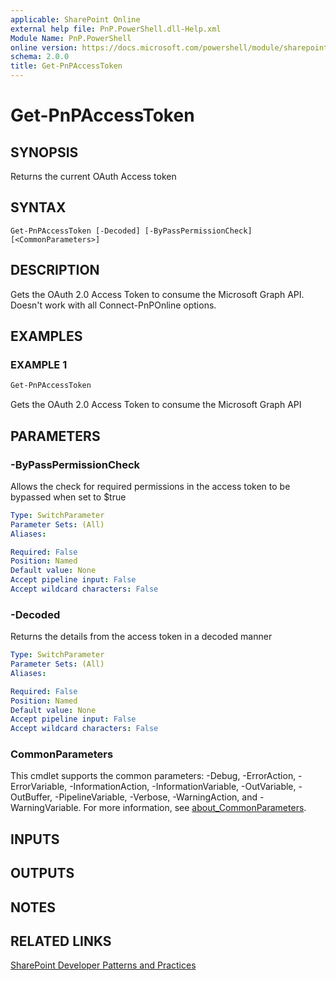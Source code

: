 ```yaml
---
applicable: SharePoint Online
external help file: PnP.PowerShell.dll-Help.xml
Module Name: PnP.PowerShell
online version: https://docs.microsoft.com/powershell/module/sharepoint-pnp/get-pnpaccesstoken
schema: 2.0.0
title: Get-PnPAccessToken
---
```


# Get-PnPAccessToken

## SYNOPSIS
Returns the current OAuth Access token

## SYNTAX

```
Get-PnPAccessToken [-Decoded] [-ByPassPermissionCheck] [<CommonParameters>]
```

## DESCRIPTION
Gets the OAuth 2.0 Access Token to consume the Microsoft Graph API. Doesn't work with all Connect-PnPOnline options.

## EXAMPLES

### EXAMPLE 1
```powershell
Get-PnPAccessToken
```

Gets the OAuth 2.0 Access Token to consume the Microsoft Graph API

## PARAMETERS

### -ByPassPermissionCheck
Allows the check for required permissions in the access token to be bypassed when set to $true

```yaml
Type: SwitchParameter
Parameter Sets: (All)
Aliases:

Required: False
Position: Named
Default value: None
Accept pipeline input: False
Accept wildcard characters: False
```

### -Decoded
Returns the details from the access token in a decoded manner

```yaml
Type: SwitchParameter
Parameter Sets: (All)
Aliases:

Required: False
Position: Named
Default value: None
Accept pipeline input: False
Accept wildcard characters: False
```

### CommonParameters
This cmdlet supports the common parameters: -Debug, -ErrorAction, -ErrorVariable, -InformationAction, -InformationVariable, -OutVariable, -OutBuffer, -PipelineVariable, -Verbose, -WarningAction, and -WarningVariable. For more information, see [about_CommonParameters](http://go.microsoft.com/fwlink/?LinkID=113216).

## INPUTS

## OUTPUTS

## NOTES

## RELATED LINKS

[SharePoint Developer Patterns and Practices](https://aka.ms/sppnp)